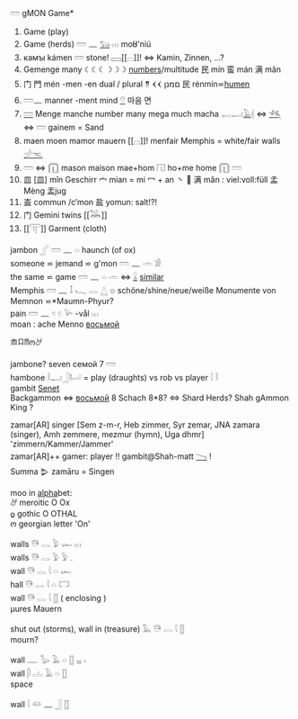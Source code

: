 𓏠 gMON Game*  

1) Game (play)  
2) Game (herds)  𓏠 𓈖 [𓃒](𓃒) 𓏥  moȣ'niú  
3) камꙑ kámen 𓏠 stone! 𓈙[[𓊌]]! ⇔ Kamin, Zinnen, ...?  
3) Gemenge many ☾☾☾☽☽☽ [numbers](Numbers)/multitude 民 mín 蛮 mán 满 mǎn  
4) 门 門 mén -men -en dual / plural 𒈫 𒌋𒌋 םמנן 民 rénmín⋍[humen](Human)  
4) 𓏠𓈖 manner -ment mind [𓄣](𓄣)  마음 면  
4) [𓏠](𓏠) Menge manche number many mega much macha 𓉻𓂝[𓄿](𓄿)𓏜 ⇔ [𓆈](𓆈)  ⇔ 𓏠 gainem = Sand  
4) maen moen mamor mauern [[𓊌]]! menfair Memphis = white/fair walls [𓌶](𓌶)[𓌻](𓌻)  
4) 𓏠 ⇔ 𓉧 mason maison mae+hom 𓉔 ho+me home 𓉧 𓏠  
5) 皿 [皿] mǐn  Geschirr 宀 mian = mi 冖 + an 丶 🌙   满 mǎn : viel:voll:füll 孟Mèng 盂jug  
5) 盇 commun /c’mon  盐 yomun: salt!?!  
12) 门 Gemini twins [[𓅒]]  
1) [[𓋳]] Garment (cloth)  

jambon 𓂾 𓏠  𓈖  𓏏   haunch (of ox)  
someone ⋍ jemand ⋍ g'mon 𓏠  𓈖  𓏛  𓀀  
the same ⋍ game  𓏠  𓈖  𓏏  𓏛  ⇔ [𓏇](𓏇) [similar](similar)  
Memphis 𓏠  𓈖  𓄤  𓆑  𓂋  𓉴  𓊖  schöne/shine/neue/weiße Monumente von Memnon ⋍*Maumn-Phyur?  
   pain   𓏠  𓈖  𓏌  𓏲  𓅪 -vål 𓏥  
moan : ache Menno [восьмой](восьмой)  

𐂸𐂧𐀷ო𐦃  


jambone? seven 	семой 7 𓏠  
hambone 𓎛𓂝𓃀𓂡  = play (draughts) vs rob vs player   𓇋  𓎛  
gambit [Senet](https://de.wikipedia.org/wiki/Senet)  
Backgammon ⇔ [восьмой](восьмой) 8 Schach 8*8? ⇔ Shard Herds? Shah gAmmon King ?  

zamar[AR] singer [Sem z-m-r, Heb zimmer, Syr zemar, JNA zamara (singer), Amh zemmere, mezmur (hymn), Uga dhmr] 'zimmern/Kammer/Jammer'  
zamar[AR]++ gamer: player !! gambit@Shah-matt [𓏱](𓏱) !  
Summa 𒌇 zamāru = Singen  

moo in [alpha](AlPha)bet:  
𐦃	meroitic O	Ox  
𐍉	gothic O OTHAL  
ო       georgian letter 'On'  

  walls  𓇥 𓂋 𓅱 𓆱 𓏥  
  walls  𓇥 𓂋 𓅱 𓅱 𓈒  
  wall  𓇥 𓂋 𓇋 𓏏 𓆱  
  hall  𓇥 𓂋 𓇋 𓏏 𓉐  
  wall  𓇥 𓂋 𓇋 𓊅 (  enclosing )  
µures   Mauern  

  shut out (storms), wall in (treasure)  𓅓 𓇥 𓂋 𓇋 𓊅  
mourn?  

  wall  𓊃 𓅭 𓄿 𓏏 𓊅 𓈇 𓏤  
  wall  𓋴 𓐟 𓄿 𓏏 𓊅  
space  


  wall  𓇋 𓆛 𓈖 𓃀 𓊅  
